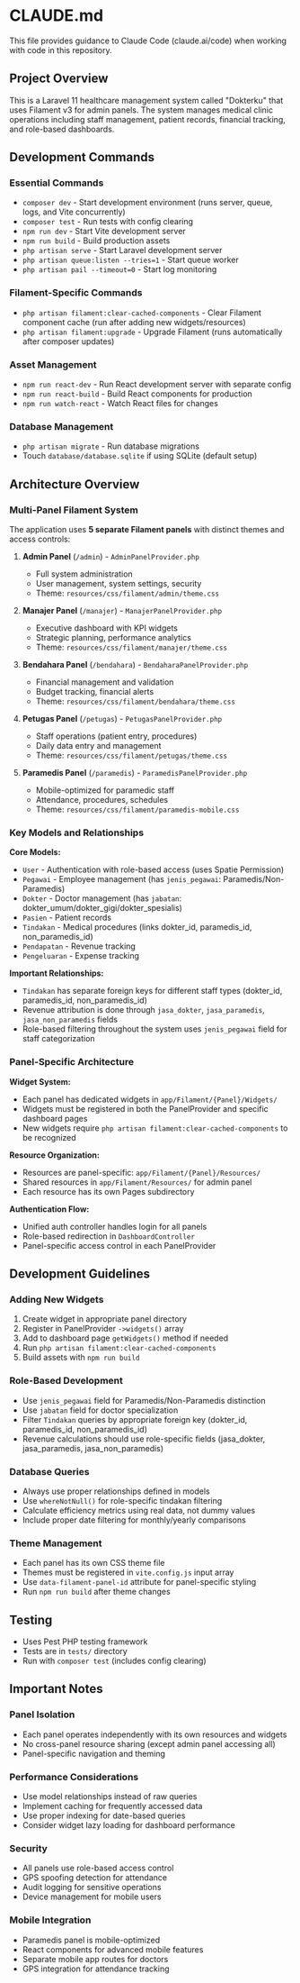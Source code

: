 # CLAUDE.md

This file provides guidance to Claude Code (claude.ai/code) when working with code in this repository.

## Project Overview

This is a Laravel 11 healthcare management system called "Dokterku" that uses Filament v3 for admin panels. The system manages medical clinic operations including staff management, patient records, financial tracking, and role-based dashboards.

## Development Commands

### Essential Commands
- `composer dev` - Start development environment (runs server, queue, logs, and Vite concurrently)
- `composer test` - Run tests with config clearing
- `npm run dev` - Start Vite development server
- `npm run build` - Build production assets
- `php artisan serve` - Start Laravel development server
- `php artisan queue:listen --tries=1` - Start queue worker
- `php artisan pail --timeout=0` - Start log monitoring

### Filament-Specific Commands
- `php artisan filament:clear-cached-components` - Clear Filament component cache (run after adding new widgets/resources)
- `php artisan filament:upgrade` - Upgrade Filament (runs automatically after composer updates)

### Asset Management
- `npm run react-dev` - Run React development server with separate config
- `npm run react-build` - Build React components for production
- `npm run watch-react` - Watch React files for changes

### Database Management
- `php artisan migrate` - Run database migrations
- Touch `database/database.sqlite` if using SQLite (default setup)

## Architecture Overview

### Multi-Panel Filament System
The application uses **5 separate Filament panels** with distinct themes and access controls:

1. **Admin Panel** (`/admin`) - `AdminPanelProvider.php`
   - Full system administration
   - User management, system settings, security
   - Theme: `resources/css/filament/admin/theme.css`

2. **Manajer Panel** (`/manajer`) - `ManajerPanelProvider.php`
   - Executive dashboard with KPI widgets
   - Strategic planning, performance analytics
   - Theme: `resources/css/filament/manajer/theme.css`

3. **Bendahara Panel** (`/bendahara`) - `BendaharaPanelProvider.php`
   - Financial management and validation
   - Budget tracking, financial alerts
   - Theme: `resources/css/filament/bendahara/theme.css`

4. **Petugas Panel** (`/petugas`) - `PetugasPanelProvider.php`
   - Staff operations (patient entry, procedures)
   - Daily data entry and management
   - Theme: `resources/css/filament/petugas/theme.css`

5. **Paramedis Panel** (`/paramedis`) - `ParamedisPanelProvider.php`
   - Mobile-optimized for paramedic staff
   - Attendance, procedures, schedules
   - Theme: `resources/css/filament/paramedis-mobile.css`

### Key Models and Relationships

**Core Models:**
- `User` - Authentication with role-based access (uses Spatie Permission)
- `Pegawai` - Employee management (has `jenis_pegawai`: Paramedis/Non-Paramedis)
- `Dokter` - Doctor management (has `jabatan`: dokter_umum/dokter_gigi/dokter_spesialis)
- `Pasien` - Patient records
- `Tindakan` - Medical procedures (links dokter_id, paramedis_id, non_paramedis_id)
- `Pendapatan` - Revenue tracking
- `Pengeluaran` - Expense tracking

**Important Relationships:**
- `Tindakan` has separate foreign keys for different staff types (dokter_id, paramedis_id, non_paramedis_id)
- Revenue attribution is done through `jasa_dokter`, `jasa_paramedis`, `jasa_non_paramedis` fields
- Role-based filtering throughout the system uses `jenis_pegawai` field for staff categorization

### Panel-Specific Architecture

**Widget System:**
- Each panel has dedicated widgets in `app/Filament/{Panel}/Widgets/`
- Widgets must be registered in both the PanelProvider and specific dashboard pages
- New widgets require `php artisan filament:clear-cached-components` to be recognized

**Resource Organization:**
- Resources are panel-specific: `app/Filament/{Panel}/Resources/`
- Shared resources in `app/Filament/Resources/` for admin panel
- Each resource has its own Pages subdirectory

**Authentication Flow:**
- Unified auth controller handles login for all panels
- Role-based redirection in `DashboardController`
- Panel-specific access control in each PanelProvider

## Development Guidelines

### Adding New Widgets
1. Create widget in appropriate panel directory
2. Register in PanelProvider `->widgets()` array
3. Add to dashboard page `getWidgets()` method if needed
4. Run `php artisan filament:clear-cached-components`
5. Build assets with `npm run build`

### Role-Based Development
- Use `jenis_pegawai` field for Paramedis/Non-Paramedis distinction
- Use `jabatan` field for doctor specialization
- Filter `Tindakan` queries by appropriate foreign key (dokter_id, paramedis_id, non_paramedis_id)
- Revenue calculations should use role-specific fields (jasa_dokter, jasa_paramedis, jasa_non_paramedis)

### Database Queries
- Always use proper relationships defined in models
- Use `whereNotNull()` for role-specific tindakan filtering
- Calculate efficiency metrics using real data, not dummy values
- Include proper date filtering for monthly/yearly comparisons

### Theme Management
- Each panel has its own CSS theme file
- Themes must be registered in `vite.config.js` input array
- Use `data-filament-panel-id` attribute for panel-specific styling
- Run `npm run build` after theme changes

## Testing
- Uses Pest PHP testing framework
- Tests are in `tests/` directory
- Run with `composer test` (includes config clearing)

## Important Notes

### Panel Isolation
- Each panel operates independently with its own resources and widgets
- No cross-panel resource sharing (except admin panel accessing all)
- Panel-specific navigation and theming

### Performance Considerations
- Use model relationships instead of raw queries
- Implement caching for frequently accessed data
- Use proper indexing for date-based queries
- Consider widget lazy loading for dashboard performance

### Security
- All panels use role-based access control
- GPS spoofing detection for attendance
- Audit logging for sensitive operations
- Device management for mobile users

### Mobile Integration
- Paramedis panel is mobile-optimized
- React components for advanced mobile features
- Separate mobile app routes for doctors
- GPS integration for attendance tracking